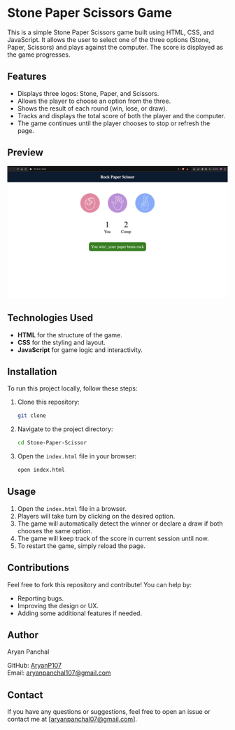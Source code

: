 # Stone Paper Scissors Game

This is a simple Stone Paper Scissors game built using HTML, CSS, and JavaScript. It allows the user to select one of the three options (Stone, Paper, Scissors) and plays against the computer. The score is displayed as the game progresses.

## Features

- Displays three logos: Stone, Paper, and Scissors.
- Allows the player to choose an option from the three.
- Shows the result of each round (win, lose, or draw).
- Tracks and displays the total score of both the player and the computer.
- The game continues until the player chooses to stop or refresh the page.

## Preview
![Game Screenshot](./Images/Preview.png)

## Technologies Used

- **HTML** for the structure of the game.
- **CSS** for the styling and layout.
- **JavaScript** for game logic and interactivity.


## Installation

To run this project locally, follow these steps:

1. Clone this repository:
    ```bash
    git clone 
    ```

2. Navigate to the project directory:
    ```bash
    cd Stone-Paper-Scissor
    ```

3. Open the `index.html` file in your browser:
    ```bash
    open index.html
    ```

## Usage

1. Open the `index.html` file in a browser.
2. Players will take turn by clicking on the desired option.
3. The game will automatically detect the winner or declare a draw if both chooses the same option.
4. The game will keep track of the score in current session until now.
4. To restart the game, simply reload the page.

## Contributions

Feel free to fork this repository and contribute! You can help by:

- Reporting bugs.
- Improving the design or UX.
- Adding some additional features if needed.


## Author
Aryan Panchal

GitHub: [AryanP107](https://github.com/AryanP107)
<br>
Email: aryanpanchal107@gmail.com


## Contact
If you have any questions or suggestions, feel free to open an issue or contact me at [aryanpanchal07@gmail.com].
